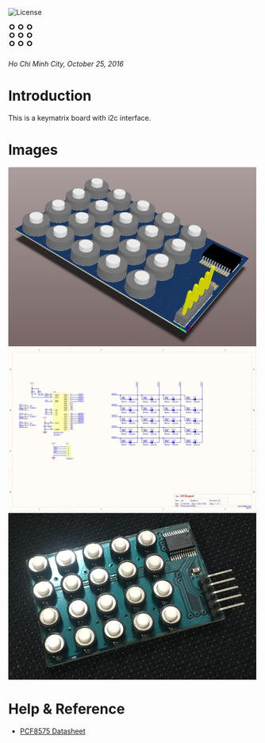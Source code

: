 ![License](https://img.shields.io/badge/license-MIT-green.svg?style=plastic)

<img src="https://raw.githubusercontent.com/bs135/i2c_keypad/master/resource/keypad_icon.png" width="50">

###### Ho Chi Minh City, October 25, 2016

# Introduction
This is a keymatrix board with i2c interface.

# Images

<img src="https://raw.githubusercontent.com/bs135/i2c_keypad/master/resource/i2c_keypad_3D.PNG" width="500">
<br />
<img src="https://raw.githubusercontent.com/bs135/i2c_keypad/master/resource/i2c_keypad_schematic.PNG" width="500">
<br />
<img src="https://raw.githubusercontent.com/bs135/i2c_keypad/master/resource/i2c_keypad_board.PNG" width="500">
<br />

# Help & Reference
- [PCF8575 Datasheet](http://www.nxp.com/documents/data_sheet/PCF8575.pdf)
